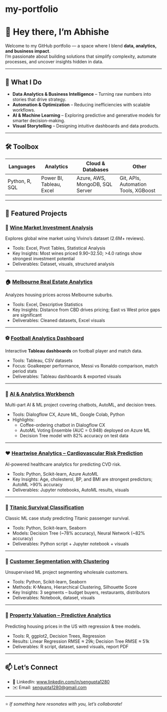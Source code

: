 # my-portfolio
# 👋 Hey there, I’m Abhishe

Welcome to my GitHub portfolio — a space where I blend **data, analytics, and business impact**.  
I’m passionate about building solutions that simplify complexity, automate processes, and uncover insights hidden in data.  

---

## 🚀 What I Do
- **Data Analytics & Business Intelligence** – Turning raw numbers into stories that drive strategy.  
- **Automation & Optimization** – Reducing inefficiencies with scalable workflows.  
- **AI & Machine Learning** – Exploring predictive and generative models for smarter decision-making.  
- **Visual Storytelling** – Designing intuitive dashboards and data products.  

---

## 🛠️ Toolbox
| Languages | Analytics | Cloud & Databases | Other |
|-----------|-----------|-------------------|-------|
| Python, R, SQL | Power BI, Tableau, Excel | Azure, AWS, MongoDB, SQL Server | Git, APIs, Automation Tools, XGBoost | ClaudeAI, GeminiAI, OpenAI APIs, AI Based Automations, Agentic AI 

---

## 🚀 Featured Projects

### 🍷 [Wine Market Investment Analysis](https://github.com/sengupta1280/wine-market-analysis)
Explores global wine market using Vivino’s dataset (2.6M+ reviews).  
- Tools: Excel, Pivot Tables, Statistical Analysis  
- Key Insights: Most wines priced $9.90–$32.50; >4.0 ratings show strongest investment potential  
- Deliverables: Dataset, visuals, structured analysis  

---

### 🏠 [Melbourne Real Estate Analytics](https://github.com/sengupta1280/real-estate-analytics)
Analyzes housing prices across Melbourne suburbs.  
- Tools: Excel, Descriptive Statistics  
- Key Insights: Distance from CBD drives pricing; East vs West price gaps are significant  
- Deliverables: Cleaned datasets, Excel visuals  

---

### ⚽ [Football Analytics Dashboard](https://github.com/sengupta1280/football-analytics-dashboard)
Interactive **Tableau dashboards** on football player and match data.  
- Tools: Tableau, CSV datasets  
- Focus: Goalkeeper performance, Messi vs Ronaldo comparison, match period stats  
- Deliverables: Tableau dashboards & exported visuals  

---

### 🤖 [AI & Analytics Workbench](https://github.com/sengupta1280/ai-analytics-workbench)
Multi-part AI & ML project covering chatbots, AutoML, and decision trees.  
- Tools: Dialogflow CX, Azure ML, Google Colab, Python  
- Highlights:  
  - Coffee-ordering chatbot in Dialogflow CX  
  - AutoML Voting Ensemble (AUC = 0.948) deployed on Azure ML  
  - Decision Tree model with 82% accuracy on test data  

---

### ❤️ [Heartwise Analytics – Cardiovascular Risk Prediction](https://github.com/sengupta1280/heartwise-analytics)
AI-powered healthcare analytics for predicting CVD risk.  
- Tools: Python, Scikit-learn, Azure AutoML  
- Key Insights: Age, cholesterol, BP, and BMI are strongest predictors; AutoML >90% accuracy  
- Deliverables: Jupyter notebooks, AutoML results, visuals  

---

### 🚢 [Titanic Survival Classification](https://github.com/sengupta1280/titanic-survival-classification)
Classic ML case study predicting Titanic passenger survival.  
- Tools: Python, Scikit-learn, Seaborn  
- Models: Decision Tree (~78% accuracy), Neural Network (~82% accuracy)  
- Deliverables: Python script + Jupyter notebook + visuals  

---

### 🛒 [Customer Segmentation with Clustering](https://github.com/sengupta1280/customer-segmentation-clustering)
Unsupervised ML project segmenting wholesale customers.  
- Tools: Python, Scikit-learn, Seaborn  
- Methods: K-Means, Hierarchical Clustering, Silhouette Score  
- Key Insights: 3 segments – budget buyers, restaurants, distributors  
- Deliverables: Notebook, dataset, visuals  

---

### 🏡 [Property Valuation – Predictive Analytics](https://github.com/sengupta1280/real-estate-price-prediction)
Predicting housing prices in the US with regression & tree models.  
- Tools: R, ggplot2, Decision Trees, Regression  
- Results: Linear Regression RMSE ≈ 29k; Decision Tree RMSE ≈ 51k  
- Deliverables: R script, dataset, saved visuals, report PDF  

---

## 📫 Let’s Connect
- 💼 LinkedIn: www.linkedin.com/in/sengupta1280
- ✉️ Email: sengupta1280@gmail.com  

---

⭐ *If something here resonates with you, let’s collaborate!*  